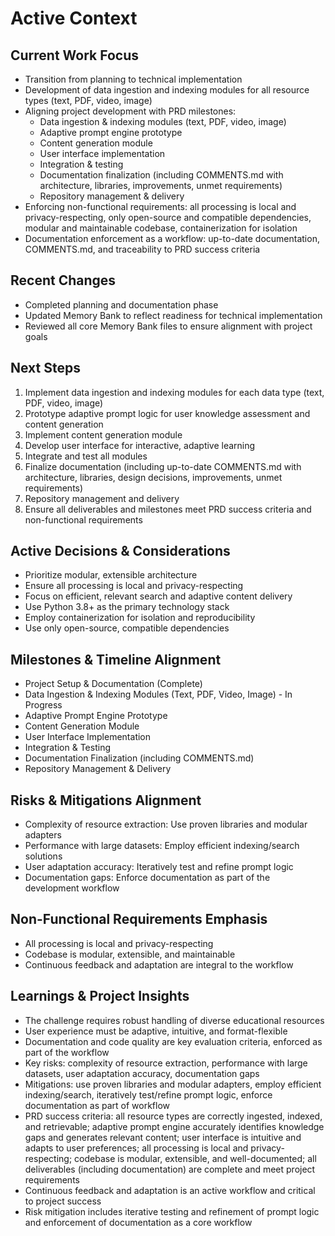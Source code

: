 # Active Context

## Current Work Focus

- Transition from planning to technical implementation
- Development of data ingestion and indexing modules for all resource types (text, PDF, video, image)
- Aligning project development with PRD milestones:
  - Data ingestion & indexing modules (text, PDF, video, image)
  - Adaptive prompt engine prototype
  - Content generation module
  - User interface implementation
  - Integration & testing
  - Documentation finalization (including COMMENTS.md with architecture, libraries, improvements, unmet requirements)
  - Repository management & delivery
- Enforcing non-functional requirements: all processing is local and privacy-respecting, only open-source and compatible
  dependencies, modular and maintainable codebase, containerization for isolation
- Documentation enforcement as a workflow: up-to-date documentation, COMMENTS.md, and traceability to PRD success
  criteria

## Recent Changes

- Completed planning and documentation phase
- Updated Memory Bank to reflect readiness for technical implementation
- Reviewed all core Memory Bank files to ensure alignment with project goals

## Next Steps

1. Implement data ingestion and indexing modules for each data type (text, PDF, video, image)
2. Prototype adaptive prompt logic for user knowledge assessment and content generation
3. Implement content generation module
4. Develop user interface for interactive, adaptive learning
5. Integrate and test all modules
6. Finalize documentation (including up-to-date COMMENTS.md with architecture, libraries, design decisions,
   improvements, unmet requirements)
7. Repository management and delivery
8. Ensure all deliverables and milestones meet PRD success criteria and non-functional requirements

## Active Decisions & Considerations

- Prioritize modular, extensible architecture
- Ensure all processing is local and privacy-respecting
- Focus on efficient, relevant search and adaptive content delivery
- Use Python 3.8+ as the primary technology stack
- Employ containerization for isolation and reproducibility
- Use only open-source, compatible dependencies

## Milestones & Timeline Alignment

- Project Setup & Documentation (Complete)
- Data Ingestion & Indexing Modules (Text, PDF, Video, Image) - In Progress
- Adaptive Prompt Engine Prototype
- Content Generation Module
- User Interface Implementation
- Integration & Testing
- Documentation Finalization (including COMMENTS.md)
- Repository Management & Delivery

## Risks & Mitigations Alignment

- Complexity of resource extraction: Use proven libraries and modular adapters
- Performance with large datasets: Employ efficient indexing/search solutions
- User adaptation accuracy: Iteratively test and refine prompt logic
- Documentation gaps: Enforce documentation as part of the development workflow

## Non-Functional Requirements Emphasis

- All processing is local and privacy-respecting
- Codebase is modular, extensible, and maintainable
- Continuous feedback and adaptation are integral to the workflow

## Learnings & Project Insights

- The challenge requires robust handling of diverse educational resources
- User experience must be adaptive, intuitive, and format-flexible
- Documentation and code quality are key evaluation criteria, enforced as part of the workflow
- Key risks: complexity of resource extraction, performance with large datasets, user adaptation accuracy, documentation
  gaps
- Mitigations: use proven libraries and modular adapters, employ efficient indexing/search, iteratively test/refine
  prompt logic, enforce documentation as part of workflow
- PRD success criteria: all resource types are correctly ingested, indexed, and retrievable; adaptive prompt engine
  accurately identifies knowledge gaps and generates relevant content; user interface is intuitive and adapts to user
  preferences; all processing is local and privacy-respecting; codebase is modular, extensible, and well-documented; all
  deliverables (including documentation) are complete and meet project requirements
- Continuous feedback and adaptation is an active workflow and critical to project success
- Risk mitigation includes iterative testing and refinement of prompt logic and enforcement of documentation as a core
  workflow
